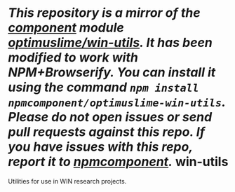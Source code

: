 *This repository is a mirror of the [component](http://component.io) module [optimuslime/win-utils](http://github.com/optimuslime/win-utils). It has been modified to work with NPM+Browserify. You can install it using the command `npm install npmcomponent/optimuslime-win-utils`. Please do not open issues or send pull requests against this repo. If you have issues with this repo, report it to [npmcomponent](https://github.com/airportyh/npmcomponent).*
win-utils
=========

Utilities for use in WIN research projects. 

